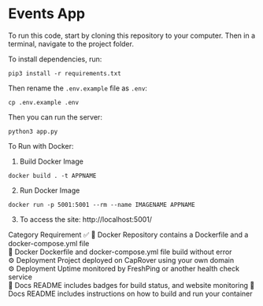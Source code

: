 # Events App

To run this code, start by cloning this repository to your computer. Then in a terminal, navigate to the project folder.

To install dependencies, run:

```
pip3 install -r requirements.txt
```

Then rename the `.env.example` file as `.env`:

```
cp .env.example .env
```

Then you can run the server:

```
python3 app.py
```

To Run with Docker:

1) Build Docker Image
```
docker build . -t APPNAME
```

2) Run Docker Image
```
docker run -p 5001:5001 --rm --name IMAGENAME APPNAME
```

3) To access the site: http://localhost:5001/

Category	Requirement	✅
🐳 Docker	Repository contains a Dockerfile and a docker-compose.yml file	
🐳 Docker	Dockerfile and docker-compose.yml file build without error	
⚙️ Deployment	Project deployed on CapRover using your own domain	
⚙️ Deployment	Uptime monitored by FreshPing or another health check service	
📝 Docs	README includes badges for build status, and website monitoring	
📝 Docs	README includes instructions on how to build and run your container	